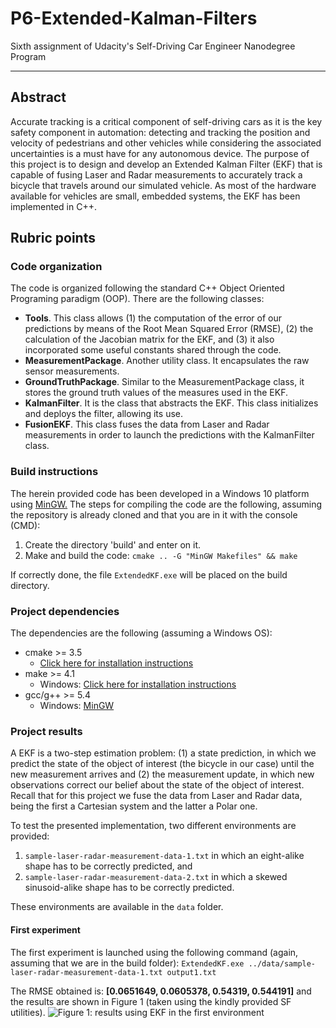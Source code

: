 # P6-Extended-Kalman-Filters
Sixth assignment of Udacity's Self-Driving Car Engineer Nanodegree Program

---

## Abstract
Accurate tracking is a critical component of self-driving cars as it is the key safety component in automation: detecting and tracking 
the position and velocity of pedestrians and other vehicles while considering the associated uncertainties is a must have for any 
autonomous device. The purpose of this project is to design and develop an Extended Kalman Filter (EKF) that is capable of fusing Laser 
and Radar measurements to accurately track a bicycle that travels around our simulated vehicle. As most of the hardware available for 
vehicles are small, embedded systems, the EKF has been implemented in C++.

## Rubric points
### Code organization
The code is organized following the standard C++ Object Oriented Programing paradigm (OOP). There are the following classes:
* **Tools**. This class allows (1) the computation of the error of our predictions by means of the Root Mean Squared Error (RMSE), (2) the calculation of the Jacobian matrix for the EKF, and (3) it also incorporated some useful constants shared through the code.
* **MeasurementPackage**. Another utility class. It encapsulates the raw sensor measurements.
* **GroundTruthPackage**. Similar to the MeasurementPackage class, it stores the ground truth values of the measures used in the EKF.
* **KalmanFilter**. It is the class that abstracts the EKF. This class initializes and deploys the filter, allowing its use.
* **FusionEKF**. This class fuses the data from Laser and Radar measurements in order to launch the predictions with the KalmanFilter class.

### Build instructions
The herein provided code has been developed in a Windows 10 platform using [MinGW.](http://www.mingw.org/) The steps for compiling the code are the following, assuming the repository is already cloned and that you are in it with the console (CMD):
1. Create the directory 'build' and enter on it.
2. Make and build the code: `cmake .. -G "MinGW Makefiles" && make`

If correctly done, the file `ExtendedKF.exe` will be placed on the build directory.

### Project dependencies
The dependencies are the following (assuming a Windows OS):
* cmake >= 3.5
  * [Click here for installation instructions](https://cmake.org/install/)
* make >= 4.1
   * Windows: [Click here for installation instructions](http://gnuwin32.sourceforge.net/packages/make.htm)
* gcc/g++ >= 5.4
  * Windows: [MinGW](http://www.mingw.org/)
 
### Project results
A EKF is a two-step estimation problem: (1) a state prediction, in which we predict the state of the object of interest (the bicycle in our case) until the new measurement arrives and (2) the measurement update, in which new observations correct our belief about the state of the object of interest. Recall that for this project we fuse the data from Laser and Radar data, being the first a Cartesian system and the latter a Polar one. 

To test the presented implementation, two different environments are provided:
1.	`sample-laser-radar-measurement-data-1.txt` in which an eight-alike shape has to be correctly predicted, and
2.	`sample-laser-radar-measurement-data-2.txt` in which a skewed sinusoid-alike shape has to be correctly predicted.
 
These environments are available in the `data` folder.

#### First experiment
The first experiment is launched using the following command (again, assuming that we are in the build folder):
`ExtendedKF.exe ../data/sample-laser-radar-measurement-data-1.txt output1.txt`

The RMSE obtained is: **[0.0651649, 0.0605378,  0.54319, 0.544191]** and the results are shown in Figure 1 (taken using the kindly provided SF utilities).
![Figure 1: results using EKF in the first environment](andreuSancho/P6-Extended-Kalman-Filters/images/output1.png)

